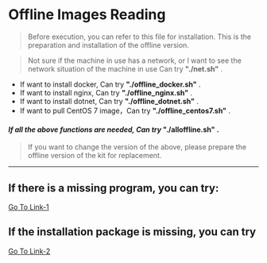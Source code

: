 # Offline Images Reading

> Before execution, you can refer to this file for installation. 
This is the preparation and installation of the offline version. 

>Not sure if the machine in use has a network, or I want to see the network situation of the machine in use
Can try **"./net.sh"** .

- If want to install docker, Can try **"./offline_docker.sh"** .
- If want to install nginx, Can try **"./offline_nginx.sh"** .
- If want to install dotnet, Can try **"./offline_dotnet.sh"** .
- If want to pull CentOS 7 image，Can try **"./offline_centos7.sh"** .

#### *If all the above functions are needed, Can try* "./alloffline.sh" .

> If you want to change the version of the above, please prepare the offline version of the kit for replacement.

---

## If there is a missing program, you can try:
[Go To Link-1](https://drive.google.com/drive/folders/1G43ovQ_UyRwBpAYpuD15qm7Z9uJdujuW?usp=sharing)

## If the installation package is missing, you can try
[Go To Link-2](https://drive.google.com/drive/folders/11fsp6aCbs7DTuV28107xd8e2ZKJvCS_O?usp=sharing)
